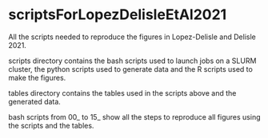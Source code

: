 # scriptsForLopezDelisleEtAl2021

All the scripts needed to reproduce the figures in Lopez-Delisle and Delisle 2021.

scripts directory contains the bash scripts used to launch jobs on a SLURM cluster, the python scripts used to generate data and the R scripts used to make the figures.

tables directory contains the tables used in the scripts above and the generated data.

bash scripts from 00_ to 15_ show all the steps to reproduce all figures using the scripts and the tables.
